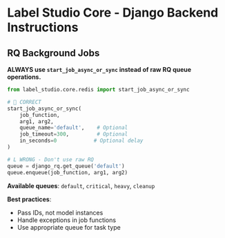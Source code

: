# Label Studio Core - Django Backend Instructions

## RQ Background Jobs

**ALWAYS use `start_job_async_or_sync` instead of raw RQ queue operations.**

```python
from label_studio.core.redis import start_job_async_or_sync

#  CORRECT
start_job_async_or_sync(
    job_function,
    arg1, arg2,
    queue_name='default',    # Optional
    job_timeout=300,         # Optional
    in_seconds=0            # Optional delay
)

# L WRONG - Don't use raw RQ
queue = django_rq.get_queue('default')
queue.enqueue(job_function, arg1, arg2)
```

**Available queues**: `default`, `critical`, `heavy`, `cleanup`

**Best practices**:
- Pass IDs, not model instances
- Handle exceptions in job functions
- Use appropriate queue for task type